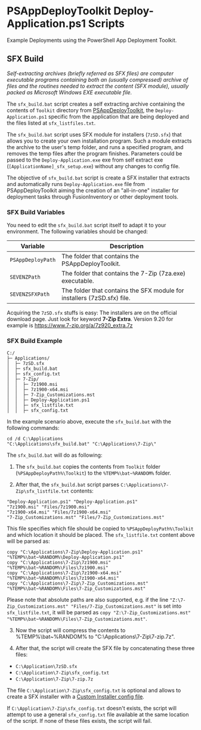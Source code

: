 # PSAppDeployToolkit Deploy-Application.ps1 Scripts

Example Deployments using the PowerShell App Deployment Toolkit.

## SFX Build

*Self-extracting archives (briefly referred as SFX files) are computer executable programs containing both an (usually compressed) archive of files and the routines needed to extract the content (SFX module), usually packed as Microsoft Windows EXE executable file.*

The ``sfx_build.bat`` script creates a self extracting archive containing the contents of ``Toolkit`` directory from [PSAppDeployToolkit](https://psappdeploytoolkit.com/), the ``Deploy-Application.ps1`` specific from the application that are being deployed and the files listed at ``sfx_listfiles.txt``.

The ``sfx_build.bat`` script uses SFX module for installers (``7zSD.sfx``) that allows you to create your own installation program. Such a module extracts the archive to the user's temp folder, and runs a specified program, and removes the temp files after the program finishes. Parameters could be passed to the ``Deploy-Application.exe`` exe from self extract exe (``[ApplicationName]_sfx_setup.exe``) without any changes to config file.

The objective of ``sfx_build.bat`` script is create a SFX installer that extracts and automatically runs ``Deploy-Application.exe`` file from PSAppDeployToolkit aiming the creation of an "all-in-one" installer for deployment tasks through FusionInventory or other deployment tools.

### SFX Build Variables

You need to edit the ``sfx_build.bat`` script itself to adapt it to your environment. The following variables should be changed:

Variable            | Description
-----------------   | -----------
``PSAppDeployPath`` | The folder that contains the PSAppDeployToolkit.
``SEVENZPath``      | The folder that contains the 7-Zip (7za.exe) executable.
``SEVENZSFXPath``   | The folder that contains the SFX module for installers (7zSD.sfx) file.

Acquiring the ``7zSD.sfx`` stuffs is easy: The installers are on the official download page. Just look for keyword **7-Zip Extra**. Version 9.20 for example is https://www.7-zip.org/a/7z920_extra.7z

### SFX Build Example

```
C:/
├─ Applications/
│  ├─ 7zSD.sfx
│  ├─ sfx_build.bat
│  ├─ sfx_config.txt
│  ├─ 7-Zip/
│  │  ├─ 7z1900.msi
│  │  ├─ 7z1900-x64.msi
│  │  ├─ 7-Zip_Customizations.mst
│  │  ├─ Deploy-Application.ps1
│  │  ├─ sfx_listfile.txt
│  │  ├─ sfx_config.txt
```

In the example scenario above, execute the ``sfx_build.bat`` with the following commands:

```
cd /d C:\Applications
"C:\Applications\sfx_build.bat" "C:\Applications\7-Zip\"
```

The ``sfx_build.bat`` will do as following:

1. The ``sfx_build.bat`` copies the contents from ``Toolkit`` folder (``%PSAppDeployPath%\Toolkit``) to the ``%TEMP%\bat~%RANDOM%`` folder.

2. After that, the ``sfx_build.bat`` script parses ``C:\Applications\7-Zip\sfx_listfile.txt`` contents:

```
"Deploy-Application.ps1" "Deploy-Application.ps1"
"7z1900.msi" "Files/7z1900.msi"
"7z1900-x64.msi" "Files/7z1900-x64.msi"
"7-Zip_Customizations.mst" "Files/7-Zip_Customizations.mst"
```

This file specifies which file should be copied to ``%PSAppDeployPath%\Toolkit`` and which location it should be placed. The ``sfx_listfile.txt`` content above will be parsed as:

```
copy "C:\Applications\7-Zip\Deploy-Application.ps1" "%TEMP%\bat~%RANDOM%\Deploy-Application.ps1"
copy "C:\Applications\7-Zip\7z1900.msi" "%TEMP%\bat~%RANDOM%\Files\7z1900.msi"
copy "C:\Applications\7-Zip\7z1900-x64.msi" "%TEMP%\bat~%RANDOM%\Files\7z1900-x64.msi"
copy "C:\Applications\7-Zip\7-Zip_Customizations.mst" "%TEMP%\bat~%RANDOM%\Files\7-Zip_Customizations.mst"
```

Please note that absolute paths are also supported, e.g. if the line ``"Z:\7-Zip_Customizations.mst" "Files/7-Zip_Customizations.mst"`` is set into ``sfx_listfile.txt``, it will be parsed as ``copy "Z:\7-Zip_Customizations.mst" "%TEMP%\bat~%RANDOM%\Files\7-Zip_Customizations.mst"``.

3. Now the script will compress the contents to %TEMP%\bat~%RANDOM% to "C:\Applications\7-Zip\7-zip.7z".

4. After that, the script will create the SFX file by concatenating these three files:

- ``C:\Application\7zSD.sfx``
- ``C:\Application\7-Zip\sfx_config.txt``
- ``C:\Application\7-Zip\7-zip.7z``

The file ``C:\Application\7-Zip\sfx_config.txt`` is optional and allows to create a SFX installer with a [Custom Installer config file](https://sevenzip.osdn.jp/chm/cmdline/switches/sfx.htm).

If ``C:\Application\7-Zip\sfx_config.txt`` doesn't exists, the script will attempt to use a general ``sfx_config.txt`` file available at the same location of the script. If none of these files exists, the script will fail.

